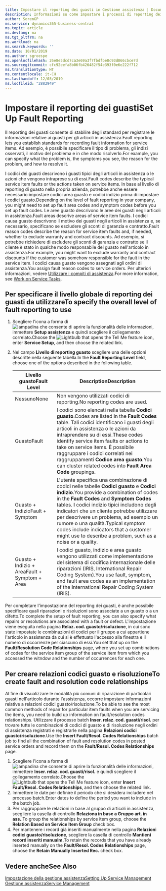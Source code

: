 ```yaml
---
title: Impostare il reporting dei guasti in Gestione assistenza | Documenti Microsoft
description: Informazioni su come impostare i processi di reporting dei guasti.
author: SorenGP
ms.service: dynamics365-business-central
ms.topic: article
ms.devlang: na
ms.tgt_pltfrm: na
ms.workload: na
ms.search.keywords: ''
ms.date: 10/01/2019
ms.author: sgroespe
ms.openlocfilehash: 26e8e5dcd7ca3e69a3f7fbdfbe8c93d866cbce7d
ms.sourcegitcommit: cfc92eefa8b06fb426482f54e393f0e6e222f712
ms.translationtype: HT
ms.contentlocale: it-CH
ms.lasthandoff: 12/03/2019
ms.locfileid: "2882949"
---
```

# <a name="set-up-fault-reporting"></a><span data-ttu-id="8a0d8-103">Impostare il reporting dei guasti</span><span class="sxs-lookup"><span data-stu-id="8a0d8-103">Set Up Fault Reporting</span></span>
<span data-ttu-id="8a0d8-104">Il reporting dei guasti consente di stabilire degli standard per registrare le informazioni relative ai guasti per gli articoli in assistenza.</span><span class="sxs-lookup"><span data-stu-id="8a0d8-104">Fault reporting lets you establish standards for recording fault information for service items.</span></span> <span data-ttu-id="8a0d8-105">Ad esempio, è possibile specificare il tipo di problema, gli indizi osservati, il motivo del problema e in che modo risolverlo.</span><span class="sxs-lookup"><span data-stu-id="8a0d8-105">For example, you can specify what the problem is, the symptoms you see, the reason for the problem, and how to resolve it.</span></span>  

<span data-ttu-id="8a0d8-106">I codici dei guasti descrivono i guasti tipici degli articoli in assistenza o le azioni che vengono intraprese su di essi.</span><span class="sxs-lookup"><span data-stu-id="8a0d8-106">Fault codes describe the typical service item faults or the actions taken on service items.</span></span> <span data-ttu-id="8a0d8-107">In base al livello di reporting di guasto nella propria azienda, potrebbe anche essere necessario impostare codici area guasto e codici indizio prima di impostare i codici guasto.</span><span class="sxs-lookup"><span data-stu-id="8a0d8-107">Depending on the level of fault reporting in your company, you might need to set up fault area codes and symptom codes before you set up fault codes.</span></span> <span data-ttu-id="8a0d8-108">Le aree guasto descrivono le aree dei guasti negli articoli in assistenza.</span><span class="sxs-lookup"><span data-stu-id="8a0d8-108">Fault areas descrive areas of service item faults.</span></span> <span data-ttu-id="8a0d8-109">I codici causa guasto descrivono il motivo dei guasti negli articoli in assistenza e, se necessario, specificano se escludere gli sconti di garanzia e contratto.</span><span class="sxs-lookup"><span data-stu-id="8a0d8-109">Fault reason codes describe the reason for service item faults and, if needed, whether to exclude warranty and contract discounts.</span></span> <span data-ttu-id="8a0d8-110">Ad esempio, si potrebbe richiedere di escludere gli sconti di garanzia e contratto se il cliente è stato in qualche modo responsabile del guasto nell'articolo in assistenza.</span><span class="sxs-lookup"><span data-stu-id="8a0d8-110">For example, you might want to exclude warranty and contract discounts if the customer was somehow responsible for the fault in the service item.</span></span> <span data-ttu-id="8a0d8-111">I codici causa guasto vengono assegnati agli ordini di assistenza.</span><span class="sxs-lookup"><span data-stu-id="8a0d8-111">You assign fault reason codes to service orders.</span></span> <span data-ttu-id="8a0d8-112">Per ulteriori informazioni, vedere [Utilizzare i compiti di assistenza](service-how-to-work-on-service-tasks.md).</span><span class="sxs-lookup"><span data-stu-id="8a0d8-112">For more information, see [Work on Service Tasks](service-how-to-work-on-service-tasks.md).</span></span>  

## <a name="to-specify-the-overall-level-of-fault-reporting-to-use"></a><span data-ttu-id="8a0d8-113">Per specificare il livello globale di reporting dei guasti da utilizzare</span><span class="sxs-lookup"><span data-stu-id="8a0d8-113">To specify the overall level of fault reporting to use</span></span>
1. <span data-ttu-id="8a0d8-114">Scegliere l'icona a forma di ![lampadina che consente di aprire la funzionalità delle informazioni](media/ui-search/search_small.png "Informazioni sull'operazione che si desidera eseguire"), immettere **Setup assistenza** e quindi scegliere il collegamento correlato.</span><span class="sxs-lookup"><span data-stu-id="8a0d8-114">Choose the ![Lightbulb that opens the Tell Me feature](media/ui-search/search_small.png "Tell me what you want to do") icon, enter **Service Setup**, and then choose the related link.</span></span>
2. <span data-ttu-id="8a0d8-115">Nel campo **Livello di reporting guasto** scegliere una delle opzioni descritte nella seguente tabella.</span><span class="sxs-lookup"><span data-stu-id="8a0d8-115">In the **Fault Reporting Level** field, choose one of the options described in the following table.</span></span>  

    |<span data-ttu-id="8a0d8-116">**Livello guasto**</span><span class="sxs-lookup"><span data-stu-id="8a0d8-116">**Fault Level**</span></span>|<span data-ttu-id="8a0d8-117">**Description**</span><span class="sxs-lookup"><span data-stu-id="8a0d8-117">**Description**</span></span>|  
    |------------|-------------|  
    |<span data-ttu-id="8a0d8-118">Nessuno</span><span class="sxs-lookup"><span data-stu-id="8a0d8-118">None</span></span> | <span data-ttu-id="8a0d8-119">Non vengono utilizzati codici di reporting.</span><span class="sxs-lookup"><span data-stu-id="8a0d8-119">No reporting codes are used.</span></span>|  
    |<span data-ttu-id="8a0d8-120">Guasto</span><span class="sxs-lookup"><span data-stu-id="8a0d8-120">Fault</span></span> | <span data-ttu-id="8a0d8-121">I codici sono elencati nella tabella **Codici guasto**.</span><span class="sxs-lookup"><span data-stu-id="8a0d8-121">Codes are listed in the **Fault Codes** table.</span></span> <span data-ttu-id="8a0d8-122">Tali codici identificano i guasti degli articoli in assistenza o le azioni da intraprendere su di essi.</span><span class="sxs-lookup"><span data-stu-id="8a0d8-122">These codes identify service item faults or actions to take on service items.</span></span> <span data-ttu-id="8a0d8-123">È possibile raggruppare i codici correlati nei raggruppamenti **Codice area guasto**.</span><span class="sxs-lookup"><span data-stu-id="8a0d8-123">You can cluster related codes into **Fault Area Code** groupings.</span></span>|  
    |<span data-ttu-id="8a0d8-124">Guasto + Indizio</span><span class="sxs-lookup"><span data-stu-id="8a0d8-124">Fault + Symptom</span></span> | <span data-ttu-id="8a0d8-125">L'utente specifica una combinazione di codici nelle tabelle **Codici guasto** e **Codici indizio**.</span><span class="sxs-lookup"><span data-stu-id="8a0d8-125">You provide a combination of codes in the **Fault Codes** and **Symptom Codes** tables.</span></span> <span data-ttu-id="8a0d8-126">I codici indizio tipici includono degli indicatori che un cliente potrebbe utilizzare per descrivere un problema, ad esempio un rumore o una qualità.</span><span class="sxs-lookup"><span data-stu-id="8a0d8-126">Typical symptom codes include indicators that a customer might use to describe a problem, such as a noise or a quality.</span></span>|  
    |<span data-ttu-id="8a0d8-127">Guasto + Indizio + Area</span><span class="sxs-lookup"><span data-stu-id="8a0d8-127">Fault + Symptom + Area</span></span> | <span data-ttu-id="8a0d8-128">I codici guasto, indizio e area guasto vengono utilizzati come implementazione del sistema di codifica internazionale delle riparazioni (IRIS, International Repair Coding System).</span><span class="sxs-lookup"><span data-stu-id="8a0d8-128">You use fault, symptom, and fault area codes as an implementation of the International Repair Coding System (IRIS).</span></span>|  

<span data-ttu-id="8a0d8-129">Per completare l'impostazione del reporting dei guasti, è anche possibile specificare quali riparazioni o risoluzioni sono associate a un guasto o a un difetto.</span><span class="sxs-lookup"><span data-stu-id="8a0d8-129">To complete the setup of fault reporting, you can also specify what repairs or resolutions are associated with a fault or defect.</span></span> <span data-ttu-id="8a0d8-130">L'impostazione viene eseguita nella pagina **Relaz. cod. guasto/risoluzione**, in cui sono state impostate le combinazioni di codici per il gruppo a cui appartiene l'articolo in assistenza da cui si è effettuato l'accesso alla finestra e il numero di occorrenze per ciascuno di essi.</span><span class="sxs-lookup"><span data-stu-id="8a0d8-130">You set that up on the **Fault/Resolution Code Relationships** page, where you set up combinations of codes for the service item group of the service item from which you accessed the witndow and the number of occurrences for each one.</span></span>

## <a name="to-create-fault-and-resolution-code-relationships"></a><span data-ttu-id="8a0d8-131">Per creare relazioni codici guasto e risoluzione</span><span class="sxs-lookup"><span data-stu-id="8a0d8-131">To create fault and resolution code relationships</span></span>
<!--this needs to go in a working with topic-->
<span data-ttu-id="8a0d8-132"> Al fine di visualizzare le modalità più comuni di riparazione di particolari guasti nell'articolo durante l'assistenza, occorre impostare informazioni relative a relazioni codici guasto/risoluzione.</span><span class="sxs-lookup"><span data-stu-id="8a0d8-132">To be able to see the most common methods of repair for particular item faults when you are servicing the items, you need to build up information on fault/resolution codes relationships.</span></span> <span data-ttu-id="8a0d8-133">Utilizzare il processo batch **Inser. relaz. cod. guasti/risol.** per trovare tutte le combinazioni di codici di guasto e di risoluzione negli ordini di assistenza registrati e registrarle nella pagina **Relazioni codici guasto/risoluzione**.</span><span class="sxs-lookup"><span data-stu-id="8a0d8-133">Use the **Insert Fault/Resol. Codes Relationships** batch job to find all the combination of fault and resolution codes in posted service orders and record them on the **Fault/Resol. Codes Relationships** page.</span></span>

1. <span data-ttu-id="8a0d8-134">Scegliere l'icona a forma di ![lampadina che consente di aprire la funzionalità delle informazioni](media/ui-search/search_small.png "Informazioni sull'operazione che si desidera eseguire"), immettere **Inser. relaz. cod. guasti/risol.** e quindi scegliere il collegamento correlato.</span><span class="sxs-lookup"><span data-stu-id="8a0d8-134">Choose the ![Lightbulb that opens the Tell Me feature](media/ui-search/search_small.png "Tell me what you want to do") icon, enter **Insert Fault/Resol. Codes Relationships**, and then choose the related link.</span></span>  
2. <span data-ttu-id="8a0d8-135">Immettere le date per definire il periodo che si desidera includere nel processo batch.</span><span class="sxs-lookup"><span data-stu-id="8a0d8-135">Enter dates to define the period you want to include in the batch job.</span></span>  
3. <span data-ttu-id="8a0d8-136">Per raggruppare le relazioni in base al gruppo di articoli in assistenza, scegliere la casella di controllo **Relaziona in base a Gruppo art. in ass.**.</span><span class="sxs-lookup"><span data-stu-id="8a0d8-136">To group the relationships by service item group, choose the **Relation Based on Service Item Group** check box.</span></span>  
4. <span data-ttu-id="8a0d8-137">Per mantenere i record già inseriti manualmente nella pagina **Relazioni codici guasto/risoluzione**, scegliere la casella di controllo **Mantieni record inseriti manualm.**</span><span class="sxs-lookup"><span data-stu-id="8a0d8-137">To retain the records that you have already inserted manually on the **Fault/Resol. Codes Relationships** page, choose the **Retain Manually Inserted Rec.** check box.</span></span>  

## <a name="see-also"></a><span data-ttu-id="8a0d8-138">Vedere anche</span><span class="sxs-lookup"><span data-stu-id="8a0d8-138">See Also</span></span>
[<span data-ttu-id="8a0d8-139">Impostazione della gestione assistenza</span><span class="sxs-lookup"><span data-stu-id="8a0d8-139">Setting Up Service Management</span></span>](service-setup-service.md)  
[<span data-ttu-id="8a0d8-140">Gestione assistenza</span><span class="sxs-lookup"><span data-stu-id="8a0d8-140">Service Management</span></span>](service-service.md)  

